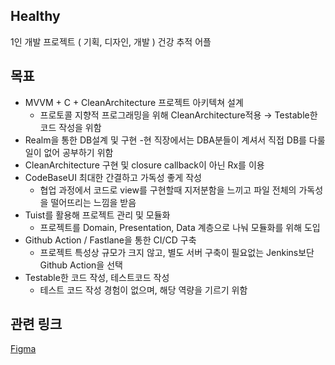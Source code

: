 ## Healthy
1인 개발 프로젝트 ( 기획, 디자인, 개발 )
건강 추적 어플

## 목표
- MVVM + C + CleanArchitecture 프로젝트 아키텍쳐 설계
    - 프로토콜 지향적 프로그래밍을 위해 CleanArchitecture적용 → Testable한 코드 작성을 위함
- Realm을 통한 DB설계 및 구현
    -현 직장에서는 DBA분들이 계셔서 직접 DB를 다룰일이 없어 공부하기 위함
- CleanArchitecture 구현 및 closure callback이 아닌 Rx를 이용
- CodeBaseUI 최대한 간결하고 가독성 좋게 작성
    - 협업 과정에서 코드로 view를 구현할때 지저분함을 느끼고 파일 전체의 가독성을 떨어뜨리는 느낌을 받음
- Tuist를 활용해 프로젝트 관리 및 모듈화
    - 프로젝트를 Domain, Presentation, Data 계층으로 나눠 모듈화를 위해 도입
- Github Action / Fastlane을 통한 CI/CD 구축
    - 프로젝트 특성상 규모가 크지 않고, 별도 서버 구축이 필요없는 Jenkins보단 Github Action을 선택
- Testable한 코드 작성, 테스트코드 작성
    - 테스트 코드 작성 경험이 없으며, 해당 역량을 기르기 위함

## 관련 링크
[Figma](https://www.figma.com/file/iknf6FjR7hxmCoM2jYFvBk/Health-Care?node-id=0%3A1)
